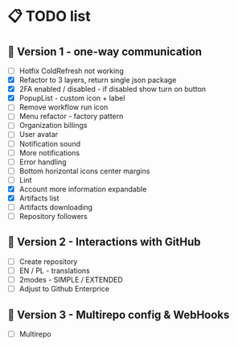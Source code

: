 # 📋 TODO list

## 🚀 Version 1 - one-way communication

- [ ] Hotfix ColdRefresh not working
- [x] Refactor to 3 layers, return single json package
- [x] 2FA enabled / disabled - if disabled show turn on button
- [x] PopupList - custom icon + label
- [ ] Remove workflow run icon
- [ ] Menu refactor - factory pattern
- [ ] Organization billings
- [ ] User avatar
- [ ] Notification sound
- [ ] More notifications
- [ ] Error handling
- [ ] Bottom horizontal icons center margins
- [ ] Lint
- [x] Account more information expandable
- [x] Artifacts list
- [ ] Artifacts downloading
- [ ] Repository followers

## 🌟 Version 2 - Interactions with GitHub

- [ ] Create repository
- [ ] EN / PL - translations
- [ ] 2modes - SIMPLE / EXTENDED
- [ ] Adjust to Github Enterprice

## 🎯 Version 3 - Multirepo config & WebHooks

- [ ] Multirepo
